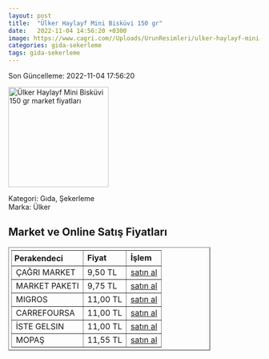 ```yaml
---
layout: post
title:  "Ülker Haylayf Mini Bisküvi 150 gr"
date:   2022-11-04 14:56:20 +0300
image: https://www.cagri.com//Uploads/UrunResimleri/ulker-haylayf-mini-biskuvi-150-gr-2-2ba1.jpg
categories: gida-sekerleme
tags: gida-sekerleme
---
```


Son Güncelleme: 2022-11-04 17:56:20

<img src="https://www.cagri.com//Uploads/UrunResimleri/ulker-haylayf-mini-biskuvi-150-gr-2-2ba1.jpg" width="200" alt="Ülker Haylayf Mini Bisküvi 150 gr market fiyatları" />

Kategori: Gıda, Şekerleme
<br />
Marka: Ülker

<h2>Market ve Online Satış Fiyatları</h2>

<table border="1" style="padding: 5px;width:80%;">
  <tr>
    <td style="padding: 5px;"><strong>Perakendeci</strong></td>
    <td><strong>Fiyat</strong></td>
    <td><strong>İşlem</strong></td>
  </tr>
  <tr>
              <td title="Çağrı Market">ÇAĞRI MARKET</td>
              <td>9,50 TL</td>
              <td><a title="Çağrı Market" target="_blank" href="https://www.cagri.com/ulker-haylayf-mini-biskuvi-150-gr-20841">satın al</a></td>
            </tr><tr>
              <td title="Market Paketi">MARKET PAKETI</td>
              <td>9,75 TL</td>
              <td><a title="Market Paketi" target="_blank" href="https://www.marketpaketi.com.tr/ulker-haylayf-mini-sekerli-biskuvi-150-gr-p-553427">satın al</a></td>
            </tr><tr>
              <td title="Migros">MIGROS</td>
              <td>11,00 TL</td>
              <td><a title="Migros" target="_blank" href="https://www.migros.com.tr/ulker-haylayf-sekerli-mini-biskuvi-150-g-p-6af883">satın al</a></td>
            </tr><tr>
              <td title="CarrefourSA">CARREFOURSA</td>
              <td>11,00 TL</td>
              <td><a title="CarrefourSA" target="_blank" href="https://www.carrefoursa.com/haylayf-mini-biskuvi-150-g-x-12-p-30346631">satın al</a></td>
            </tr><tr>
              <td title="İste Gelsin">İSTE GELSIN</td>
              <td>11,00 TL</td>
              <td><a title="İste Gelsin" target="_blank" href="https://www.istegelsin.com/urun/ulker-haylayf-mini-biskuvi-150-gr_PAM1063-AD">satın al</a></td>
            </tr><tr>
              <td title="Mopaş">MOPAŞ</td>
              <td>11,55 TL</td>
              <td><a title="Mopaş" target="_blank" href="https://www.mopas.com.tr/ulker-haylayf-mini-biskuvi-150-gr/p/859389">satın al</a></td>
            </tr>
</table>
